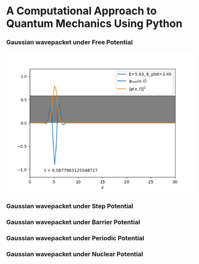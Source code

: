 # A Computational Approach to Quantum Mechanics Using Python


### Gaussian wavepacket under Free Potential
![Gaussian wavepacket under Free Potential](https://github.com/suman122003/BSc_Physics_Codes/blob/main/DSE_4_Computational_QM_project/plots/pot_free.gif)

### Gaussian wavepacket under Step Potential


### Gaussian wavepacket under Barrier Potential


### Gaussian wavepacket under Periodic Potential


### Gaussian wavepacket under Nuclear Potential

